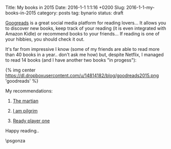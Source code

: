 Title: My books in 2015
Date: 2016-1-1 1:1:16 +0200
Slug: 2016-1-1-my-books-in-2015
category: posts
tag: bynario
status: draft

[Googreads](https://www.goodreads.com) is a great social media platform for reading lovers... It allows you to discover new books, keep track of your reading (it is even integrated with Amazon Kidle) or recommend books to your friends... If reading is one of your hibbies, you should check it out.
 
It's far from impressive I know (some of my friends are able to read more than 40 books in a year.. don't ask me how) but, despite Netflix, I managed to read 14 books (and I have another two books "in progess"):

{% img center https://dl.dropboxusercontent.com/u/14814182/blog/goodreads2015.png  'goodreads' %}

My recommendations:

1) [The martian](https://www.goodreads.com/book/show/18007564-the-martian)

2) [I am pilgrim](https://www.goodreads.com/book/show/18144124-i-am-pilgrim)

3) [Ready player one](https://www.goodreads.com/book/show/9969571-ready-player-one)

Happy reading..

\\psgonza
